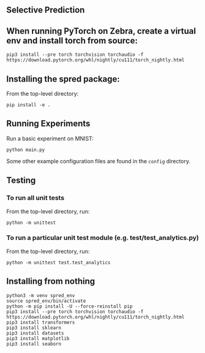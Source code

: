 Selective Prediction
--------------------

## When running PyTorch on Zebra, create a virtual env and install torch from source:

    pip3 install --pre torch torchvision torchaudio -f https://download.pytorch.org/whl/nightly/cu111/torch_nightly.html

## Installing the spred package:
From the top-level directory:

    pip install -e .


## Running Experiments
Run a basic experiment on MNIST: 
    
    python main.py

Some other example configuration files are found in the `config` directory.


## Testing
### To run all unit tests

From the top-level directory, run: 

    python -m unittest

### To run a particular unit test module (e.g. test/test_analytics.py)

From the top-level directory, run:

    python -m unittest test.test_analytics


## Installing from nothing

    python3 -m venv spred_env
    source spred_env/bin/activate
    python -m pip install -U --force-reinstall pip    
    pip3 install --pre torch torchvision torchaudio -f https://download.pytorch.org/whl/nightly/cu111/torch_nightly.html
    pip3 install transformers
    pip3 install sklearn
    pip3 install datasets
    pip3 install matplotlib
    pip3 install seaborn

    